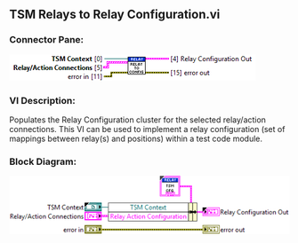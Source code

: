 ## **TSM Relays to Relay Configuration.vi**
### Connector Pane:
![alt text](/docs/images/Instrument%20Control/Relay/Pin%20Map/TSM%20Relays%20to%20Relay%20Configuration.vic.png "TSM Relays to Relay Configuration.vi connector pane")

### VI Description:
Populates the Relay Configuration cluster for the selected relay/action connections. This VI can be used to implement a relay configuration (set of mappings between relay(s) and positions) within a test code module.

### Block Diagram:
![alt text](/docs/images/Instrument%20Control/Relay/Pin%20Map/TSM%20Relays%20to%20Relay%20Configuration.vid.png "TSM Relays to Relay Configuration.vi block diagram")
